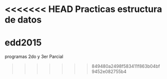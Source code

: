 <<<<<<< HEAD
Practicas estructura de datos
=======
# edd2015
programas 2do y 3er Parcial
>>>>>>> 849480a2498f583411f863b04bf9452e082755b4
